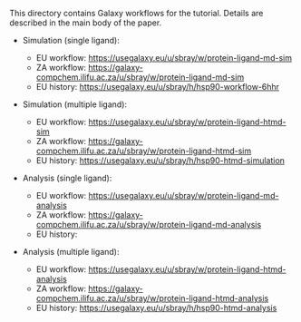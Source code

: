 This directory contains Galaxy workflows for the tutorial. Details are described in the main body of the paper.

* Simulation (single ligand):
  * EU workflow: https://usegalaxy.eu/u/sbray/w/protein-ligand-md-sim
  * ZA workflow: https://galaxy-compchem.ilifu.ac.za/u/sbray/w/protein-ligand-md-sim
  * EU history: https://usegalaxy.eu/u/sbray/h/hsp90-workflow-6hhr

* Simulation (multiple ligand):
  * EU workflow: https://usegalaxy.eu/u/sbray/w/protein-ligand-htmd-sim
  * ZA workflow: https://galaxy-compchem.ilifu.ac.za/u/sbray/w/protein-ligand-htmd-sim
  * EU history: https://usegalaxy.eu/u/sbray/h/hsp90-htmd-simulation

* Analysis (single ligand):
  * EU workflow: https://usegalaxy.eu/u/sbray/w/protein-ligand-md-analysis
  * ZA workflow: https://galaxy-compchem.ilifu.ac.za/u/sbray/w/protein-ligand-md-analysis
  * EU history: 

* Analysis (multiple ligand):
  * EU workflow: https://usegalaxy.eu/u/sbray/w/protein-ligand-htmd-analysis
  * ZA workflow: https://galaxy-compchem.ilifu.ac.za/u/sbray/w/protein-ligand-htmd-analysis
  * EU history: https://usegalaxy.eu/u/sbray/h/hsp90-htmd-analysis
